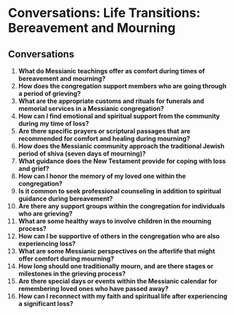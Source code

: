 # Conversations: Life Transitions: Bereavement and Mourning

## Conversations

1. **What do Messianic teachings offer as comfort during times of bereavement and mourning?**
2. **How does the congregation support members who are going through a period of grieving?**
3. **What are the appropriate customs and rituals for funerals and memorial services in a Messianic congregation?**
4. **How can I find emotional and spiritual support from the community during my time of loss?**
5. **Are there specific prayers or scriptural passages that are recommended for comfort and healing during mourning?**
6. **How does the Messianic community approach the traditional Jewish period of shiva (seven days of mourning)?**
7. **What guidance does the New Testament provide for coping with loss and grief?**
8. **How can I honor the memory of my loved one within the congregation?**
9. **Is it common to seek professional counseling in addition to spiritual guidance during bereavement?**
10. **Are there any support groups within the congregation for individuals who are grieving?**
11. **What are some healthy ways to involve children in the mourning process?**
12. **How can I be supportive of others in the congregation who are also experiencing loss?**
13. **What are some Messianic perspectives on the afterlife that might offer comfort during mourning?**
14. **How long should one traditionally mourn, and are there stages or milestones in the grieving process?**
15. **Are there special days or events within the Messianic calendar for remembering loved ones who have passed away?**
16. **How can I reconnect with my faith and spiritual life after experiencing a significant loss?**

